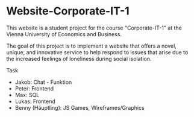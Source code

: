 # Website-Corporate-IT-1
This website is a student project for the course "Corporate-IT-1" at the Vienna University of Economics and Business.

The goal of this project is to implement a website that offers a novel, unique, and innovative service to help respond to issues that arise due to the increased feelings of loneliness during social isolation.

Task

<ul>
  <li> Jakob: Chat - Funktion </li>
  <li> Peter: Frontend </li>
  <li> Max:   SQL </li>
  <li> Lukas: Frontend </li>
  <li> Benny (Häuptling): JS Games, Wireframes/Graphics </li> 
</ul>
